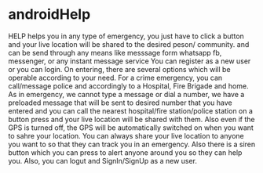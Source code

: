 # androidHelp
HELP helps you in any type of emergency, you just have to click a button and your live location will be shared to the desired peson/ community.
and can be send through any means like messsage form whatsapp fb, messenger, or any instant message service
You can register as a new user or you can login. 
On entering, there are several options which will be operable according to your need.
For a crime emergency, you can call/message police and accordingly to a Hospital, Fire Brigade and home. 
As in emergency, we cannot type a message or dial a number, we have a preloaded message that will be sent to desired number that you have entered and you can call the nearest hospital/fire station/police station on a button press and your live location will be shared with them.
Also even if the GPS is turned off, the GPS will be automatically switched on when you want to sahre your location.
You can always share your live location to anyone you want to so that they can track you in an emergency.
Also there is a siren button which you can press to alert anyone around you so they can help you.
Also, you can logut and SignIn/SignUp as a new user.


